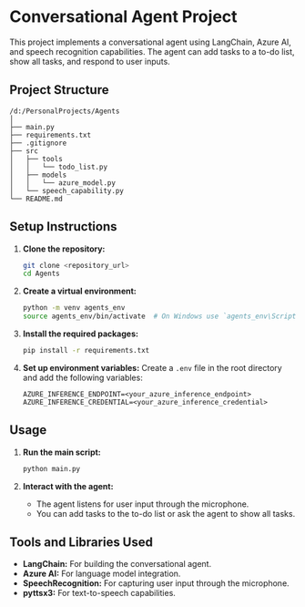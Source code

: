 # Conversational Agent Project

This project implements a conversational agent using LangChain, Azure AI, and speech recognition capabilities. The agent can add tasks to a to-do list, show all tasks, and respond to user inputs.

## Project Structure

```
/d:/PersonalProjects/Agents
│
├── main.py
├── requirements.txt
├── .gitignore
├── src
│   ├── tools
│   │   └── todo_list.py
│   ├── models
│   │   └── azure_model.py
│   └── speech_capability.py
└── README.md
```

## Setup Instructions

1. **Clone the repository:**
    ```sh
    git clone <repository_url>
    cd Agents
    ```

2. **Create a virtual environment:**
    ```sh
    python -m venv agents_env
    source agents_env/bin/activate  # On Windows use `agents_env\Scripts\activate`
    ```

3. **Install the required packages:**
    ```sh
    pip install -r requirements.txt
    ```

4. **Set up environment variables:**
    Create a `.env` file in the root directory and add the following variables:
    ```
    AZURE_INFERENCE_ENDPOINT=<your_azure_inference_endpoint>
    AZURE_INFERENCE_CREDENTIAL=<your_azure_inference_credential>
    ```

## Usage

1. **Run the main script:**
    ```sh
    python main.py
    ```

2. **Interact with the agent:**
    - The agent listens for user input through the microphone.
    - You can add tasks to the to-do list or ask the agent to show all tasks.

## Tools and Libraries Used

- **LangChain:** For building the conversational agent.
- **Azure AI:** For language model integration.
- **SpeechRecognition:** For capturing user input through the microphone.
- **pyttsx3:** For text-to-speech capabilities.